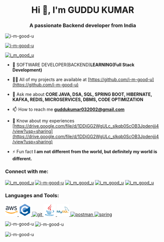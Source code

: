 <h1 align="center">Hi 👋, I'm GUDDU KUMAR</h1>
<h3 align="center">A passionate Backend developer from India</h3>

<p align="left"> <img src="https://komarev.com/ghpvc/?username=i-m-good-u&label=Profile%20views&color=0e75b6&style=flat" alt="i-m-good-u" /> </p>

<p align="left"> <a href="https://github.com/ryo-ma/github-profile-trophy"><img src="https://github-profile-trophy.vercel.app/?username=i-m-good-u" alt="i-m-good-u" /></a> </p>

<p align="left"> <a href="https://twitter.com/i_m_good_u" target="blank"><img src="https://img.shields.io/twitter/follow/i_m_good_u?logo=twitter&style=for-the-badge" alt="i_m_good_u" /></a> </p>

- 🌱 SOFTWARE DEVELOPER(BACKEND)**LEARNING(Full Stack Development)**

- 👨‍💻 All of my projects are available at [https://github.com/i-m-good-u](https://github.com/i-m-good-u)

- 💬 Ask me about **CORE JAVA, DSA, SQL, SPRING BOOT, HIBERNATE, KAFKA, REDIS, MICROSERVICES, DBMS, CODE OPTIMIZATION**

- 📫 How to reach me **guddukumar032002@gmail.com**

- 📄 Know about my experiences [https://drive.google.com/file/d/1DDjGG2WgULc_slkqb0ScOB3Jpdenjjj4/view?usp=sharing](https://drive.google.com/file/d/1DDjGG2WgULc_slkqb0ScOB3Jpdenjjj4/view?usp=sharing)

- ⚡ Fun fact **I am not different from the world, but definitely my world is different.**

<h3 align="left">Connect with me:</h3>
<p align="left">
<a href="https://twitter.com/i_m_good_u" target="blank"><img align="center" src="https://raw.githubusercontent.com/rahuldkjain/github-profile-readme-generator/master/src/images/icons/Social/twitter.svg" alt="i_m_good_u" height="30" width="40" /></a>
<a href="https://linkedin.com/in/i-m-good-u" target="blank"><img align="center" src="https://raw.githubusercontent.com/rahuldkjain/github-profile-readme-generator/master/src/images/icons/Social/linked-in-alt.svg" alt="i-m-good-u" height="30" width="40" /></a>
<a href="https://instagram.com/i_m_good_u" target="blank"><img align="center" src="https://raw.githubusercontent.com/rahuldkjain/github-profile-readme-generator/master/src/images/icons/Social/instagram.svg" alt="i_m_good_u" height="30" width="40" /></a>
<a href="https://www.hackerrank.com/i_m_good_u" target="blank"><img align="center" src="https://raw.githubusercontent.com/rahuldkjain/github-profile-readme-generator/master/src/images/icons/Social/hackerrank.svg" alt="i_m_good_u" height="30" width="40" /></a>
<a href="https://www.leetcode.com/i_m_good_u" target="blank"><img align="center" src="https://raw.githubusercontent.com/rahuldkjain/github-profile-readme-generator/master/src/images/icons/Social/leet-code.svg" alt="i_m_good_u" height="30" width="40" /></a>
</p>

<h3 align="left">Languages and Tools:</h3>
<p align="left"> <a href="https://aws.amazon.com" target="_blank" rel="noreferrer"> <img src="https://raw.githubusercontent.com/devicons/devicon/master/icons/amazonwebservices/amazonwebservices-original-wordmark.svg" alt="aws" width="40" height="40"/> </a> <a href="https://www.cprogramming.com/" target="_blank" rel="noreferrer"> <img src="https://raw.githubusercontent.com/devicons/devicon/master/icons/c/c-original.svg" alt="c" width="40" height="40"/> </a> <a href="https://git-scm.com/" target="_blank" rel="noreferrer"> <img src="https://www.vectorlogo.zone/logos/git-scm/git-scm-icon.svg" alt="git" width="40" height="40"/> </a> <a href="https://www.java.com" target="_blank" rel="noreferrer"> <img src="https://raw.githubusercontent.com/devicons/devicon/master/icons/java/java-original.svg" alt="java" width="40" height="40"/> </a> <a href="https://www.mysql.com/" target="_blank" rel="noreferrer"> <img src="https://raw.githubusercontent.com/devicons/devicon/master/icons/mysql/mysql-original-wordmark.svg" alt="mysql" width="40" height="40"/> </a> <a href="https://postman.com" target="_blank" rel="noreferrer"> <img src="https://www.vectorlogo.zone/logos/getpostman/getpostman-icon.svg" alt="postman" width="40" height="40"/> </a> <a href="https://spring.io/" target="_blank" rel="noreferrer"> <img src="https://www.vectorlogo.zone/logos/springio/springio-icon.svg" alt="spring" width="40" height="40"/> </a> </p>

<p><img align="left" src="https://github-readme-stats.vercel.app/api/top-langs?username=i-m-good-u&show_icons=true&locale=en&layout=compact" alt="i-m-good-u" /></p>

<p>&nbsp;<img align="center" src="https://github-readme-stats.vercel.app/api?username=i-m-good-u&show_icons=true&locale=en" alt="i-m-good-u" /></p>

<p><img align="center" src="https://github-readme-streak-stats.herokuapp.com/?user=i-m-good-u&" alt="i-m-good-u" /></p>
